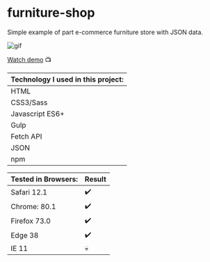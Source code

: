 # furniture-shop

Simple example of part e-commerce furniture store with JSON data.

![gif](furniture-shop.gif)

[Watch demo](https://haendzel.github.io/furniture-shop/) 📺


|Technology I used in this project: |
|------------|
| HTML |
| CSS3/Sass |
| Javascript ES6+ |
| Gulp |
| Fetch API |
| JSON |
| npm |


| Tested in Browsers: | Result |
|----------|-----------|
| Safari 12.1 | :heavy_check_mark: |
| Chrome: 80.1 | :heavy_check_mark: |
|Firefox 73.0 | :heavy_check_mark: |
|Edge 38 | :heavy_check_mark: |
| IE 11 | :skull: |
